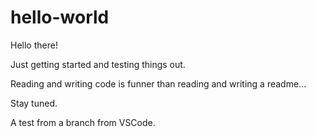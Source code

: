 # hello-world

Hello there!

Just getting started and testing things out.

Reading and writing code is funner than reading and writing a readme...

Stay tuned.

A test from a branch from VSCode.